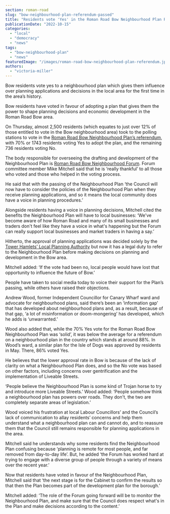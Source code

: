 ```yaml
---
section: roman-road
slug: "bow-neighbourhood-plan-referendum-passed"
title: "Residents vote 'Yes' in the Roman Road Bow Neighbourhood Plan Referendum"
publicationDate: "2022-10-15"
categories: 
  - "local"
  - "democracy"
  - "news"
tags: 
  - "bow-neighbourhood-plan"
  - "news"
featuredImage: "/images/roman-road-bow-neighbourhood-plan-referendum.jpg"
authors: 
  - "victoria-miller"
---
```


Bow residents vote yes to a neighbourhood plan which gives them influence over planning applications and decisions in the local area for the first time in the area’s history.

Bow residents have voted in favour of adopting a plan that gives them the power to shape planning decisions and economic development in the Roman Road Bow area.

On Thursday, almost 2,500 residents (which equates to just over 12% of those entitled to vote in the Bow neighbourhood area) took to the polling stations to vote in the [Roman Road Bow Neighbourhood Plan’s referendum](https://romanroadlondon.com/roman-road-bow-neighbourhood-plan-referendum-2022/), with 70% or 1743 residents voting Yes to adopt the plan, and the remaining 736 residents voting No.

The body responsible for overseeing the drafting and development of the Neighbourhood Plan is ​​[Roman Road Bow Neighbourhood Forum](https://romanroadlondon.com/roman-road-neighbourhood-plan-launched/). Forum committee member Mike Mitchell said that he is ‘really thankful’ to all those who voted and those who helped in the voting process.

He said that with the passing of the Neighbourhood Plan ‘the Council will now have to consider the policies of the Neighbourhood Plan when they receive planning applications, and so it means the local community does have a voice in planning procedures.’ 

Alongside residents having a voice in planning decisions, Mitchell cited the benefits the Neighbourhood Plan will have to local businesses: ‘We've become aware of how Roman Road and many of its small businesses and traders don't feel like they have a voice in what's happening but the Forum can really support local businesses and market traders in having a say.’

Hitherto, the approval of planning applications was decided solely by the [Tower Hamlets’ Local Planning Authority](https://www.towerhamlets.gov.uk/lgnl/planning_and_building_control/planning_applications/planning_applications.aspx) but now it has a legal duty to refer to the Neighbourhood Plan before making decisions on planning and development in the Bow area. 

Mitchell added: ‘If the vote had been no, local people would have lost that opportunity to influence the future of Bow.’ 

People have taken to social media today to voice their support for the Plan’s passing, while others have raised their objections.

Andrew Wood, former Independent Councillor for Canary Wharf ward and advocate for neighbourhood plans, said there’s been an ‘information gap’ that has developed about neighbourhood plans and, as a result, because of that gap, ‘a lot of misinformation or doom-mongering’ has developed, which he adds is ‘unwarranted.’ 

Wood also added that, while the 70% Yes vote for the Roman Road Bow Neighbourhood Plan was ‘solid’, it was below the average for a referendum on a neighbourhood plan in the country which stands at around 88%. In Wood’s ward, a similar plan for the Isle of Dogs was approved by residents in May. There, 86% voted Yes. 

He believes that the lower approval rate in Bow is because of the lack of clarity on what a Neighbourhood Plan does, and so the No vote was based on other factors, including concerns over gentrification and the implementation of Liveable Streets. 

‘People believe the Neighbourhood Plan is some kind of Trojan horse to try and introduce more Liveable Streets.’ Wood added: ‘People somehow think a neighbourhood plan has powers over roads. They don't, the two are completely separate areas of legislation.’ 

Wood voiced his frustration at local Labour Councillors’ and the Council’s lack of communication to allay residents’ concerns and help them understand what a neighbourhood plan can and cannot do, and to reassure them that the Council still remains responsible for planning applications in the area. 

Mitchell said he understands why some residents find the Neighbourhood Plan confusing because ‘planning is remote for most people, and far removed from day-to-day life’. But, he added ‘the Forum has worked hard at trying to engage with a diverse group of people through a variety of means over the recent year.’

Now that residents have voted in favour of the Neighbourhood Plan, Mitchell said that ‘the next stage is for the Cabinet to confirm the results so that then the Plan becomes part of the development plan for the borough.’ 

Mitchell added: ‘The role of the Forum going forward will be to monitor the Neighbourhood Plan, and make sure that the Council does respect what's in the Plan and make decisions according to the content.’
